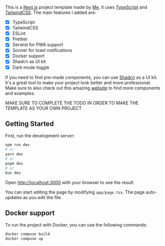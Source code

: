 This is a [Next.js](https://nextjs.org) project template made by [Me](https://github.com/Monasterolo21), it uses [TypeScript](https://www.typescriptlang.org) and [TailwindCSS](https://tailwindcss.com). The main features I added are:

- [x] TypeScript
- [x] TailwindCSS
- [x] ESLint
- [x] Prettier
- [x] Serwist for PWA support
- [x] Sonner for toast notifications
- [x] Docker support
- [x] Shadcn as UI kit
- [x] Dark mode toggle

If you need to find pre-made components, you can use [Shadcn](https://shadcn.com) as a UI kit. It's a great tool to make your project look better and more professional. Make sure to also check out this amazing [website](https://awesome-shadcn-ui.vercel.app/) to find more components and examples.

MAKE SURE TO COMPLETE THE TODO IN ORDER TO MAKE THE TEMPLATE AS YOUR OWN PROJECT

## Getting Started

First, run the development server:

```bash
npm run dev
# or
yarn dev
# or
pnpm dev
# or
bun dev
```

Open [http://localhost:3000](http://localhost:3000) with your browser to see the result.

You can start editing the page by modifying `app/page.tsx`. The page auto-updates as you edit the file.

## Docker support

To run the project with Docker, you can use the following commands:

```bash
docker compose build
docker compose up
```
